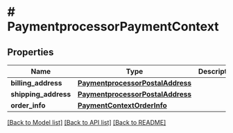 # # PaymentprocessorPaymentContext


## Properties 


Name | Type | Description | Notes
------------ | ------------- | ------------- | -------------
**billing_address**| [**PaymentprocessorPostalAddress**](PaymentprocessorPostalAddress.md) |   | [optional]
**shipping_address**| [**PaymentprocessorPostalAddress**](PaymentprocessorPostalAddress.md) |   | [optional]
**order_info**| [**PaymentContextOrderInfo**](PaymentContextOrderInfo.md) |   | [optional]


[[Back to Model list]](../../README.md#models) [[Back to API list]](../../README.md#endpoints) [[Back to README]](../../README.md)

